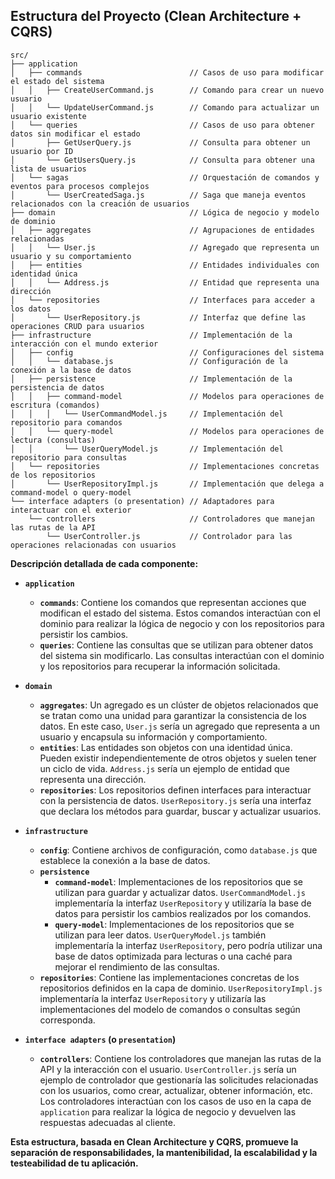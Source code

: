 ## Estructura del Proyecto (Clean Architecture + CQRS)

```
src/
├── application
│   ├── commands                        // Casos de uso para modificar el estado del sistema
│   │   ├── CreateUserCommand.js        // Comando para crear un nuevo usuario
│   │   └── UpdateUserCommand.js        // Comando para actualizar un usuario existente
│   └── queries                         // Casos de uso para obtener datos sin modificar el estado
│       ├── GetUserQuery.js             // Consulta para obtener un usuario por ID
│       └── GetUsersQuery.js            // Consulta para obtener una lista de usuarios
│   └── sagas                           // Orquestación de comandos y eventos para procesos complejos
│       └── UserCreatedSaga.js          // Saga que maneja eventos relacionados con la creación de usuarios
├── domain                              // Lógica de negocio y modelo de dominio
│   ├── aggregates                      // Agrupaciones de entidades relacionadas
│   │   └── User.js                     // Agregado que representa un usuario y su comportamiento
│   ├── entities                        // Entidades individuales con identidad única
│   │   └── Address.js                  // Entidad que representa una dirección
│   └── repositories                    // Interfaces para acceder a los datos
│       └── UserRepository.js           // Interfaz que define las operaciones CRUD para usuarios
├── infrastructure                      // Implementación de la interacción con el mundo exterior
│   ├── config                          // Configuraciones del sistema
│   │   └── database.js                 // Configuración de la conexión a la base de datos
│   ├── persistence                     // Implementación de la persistencia de datos
│   │   ├── command-model               // Modelos para operaciones de escritura (comandos)
│   │   │   └── UserCommandModel.js     // Implementación del repositorio para comandos
│   │   └── query-model                 // Modelos para operaciones de lectura (consultas)
│   │       └── UserQueryModel.js       // Implementación del repositorio para consultas
│   └── repositories                    // Implementaciones concretas de los repositorios
│       └── UserRepositoryImpl.js       // Implementación que delega a command-model o query-model
└── interface adapters (o presentation) // Adaptadores para interactuar con el exterior
    └── controllers                     // Controladores que manejan las rutas de la API
        └── UserController.js           // Controlador para las operaciones relacionadas con usuarios
```

**Descripción detallada de cada componente:**

- **`application`**

  - **`commands`**: Contiene los comandos que representan acciones que modifican el estado del sistema. Estos comandos interactúan con el dominio para realizar la lógica de negocio y con los repositorios para persistir los cambios.
  - **`queries`**: Contiene las consultas que se utilizan para obtener datos del sistema sin modificarlo. Las consultas interactúan con el dominio y los repositorios para recuperar la información solicitada.

- **`domain`**

  - **`aggregates`**: Un agregado es un clúster de objetos relacionados que se tratan como una unidad para garantizar la consistencia de los datos. En este caso, `User.js` sería un agregado que representa a un usuario y encapsula su información y comportamiento.
  - **`entities`**: Las entidades son objetos con una identidad única. Pueden existir independientemente de otros objetos y suelen tener un ciclo de vida. `Address.js` sería un ejemplo de entidad que representa una dirección.
  - **`repositories`**: Los repositorios definen interfaces para interactuar con la persistencia de datos. `UserRepository.js` sería una interfaz que declara los métodos para guardar, buscar y actualizar usuarios.

- **`infrastructure`**

  - **`config`**: Contiene archivos de configuración, como `database.js` que establece la conexión a la base de datos.
  - **`persistence`**
    - **`command-model`**: Implementaciones de los repositorios que se utilizan para guardar y actualizar datos. `UserCommandModel.js` implementaría la interfaz `UserRepository` y utilizaría la base de datos para persistir los cambios realizados por los comandos.
    - **`query-model`**: Implementaciones de los repositorios que se utilizan para leer datos. `UserQueryModel.js` también implementaría la interfaz `UserRepository`, pero podría utilizar una base de datos optimizada para lecturas o una caché para mejorar el rendimiento de las consultas.
  - **`repositories`**: Contiene las implementaciones concretas de los repositorios definidos en la capa de dominio. `UserRepositoryImpl.js` implementaría la interfaz `UserRepository` y utilizaría las implementaciones del modelo de comandos o consultas según corresponda.

- **`interface adapters` (o `presentation`)**
  - **`controllers`**: Contiene los controladores que manejan las rutas de la API y la interacción con el usuario. `UserController.js` sería un ejemplo de controlador que gestionaría las solicitudes relacionadas con los usuarios, como crear, actualizar, obtener información, etc. Los controladores interactúan con los casos de uso en la capa de `application` para realizar la lógica de negocio y devuelven las respuestas adecuadas al cliente.

**Esta estructura, basada en Clean Architecture y CQRS, promueve la separación de responsabilidades, la mantenibilidad, la escalabilidad y la testeabilidad de tu aplicación.**
